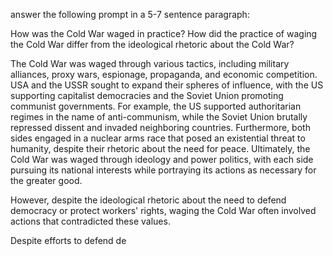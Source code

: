 answer the following prompt in a 5-7 sentence paragraph:  
  
How was the Cold War waged in practice? How did the practice of waging the Cold War differ from the ideological rhetoric about the Cold War?  
  
  
The Cold War was waged through various tactics, including military alliances, proxy wars, espionage, propaganda, and economic competition. USA and the USSR sought to expand their spheres of influence, with the US supporting capitalist democracies and the Soviet Union promoting communist governments.  For example, the US supported authoritarian regimes in the name of anti-communism, while the Soviet Union brutally repressed dissent and invaded neighboring countries. Furthermore, both sides engaged in a nuclear arms race that posed an existential threat to humanity, despite their rhetoric about the need for peace. Ultimately, the Cold War was waged through ideology and power politics, with each side pursuing its national interests while portraying its actions as necessary for the greater good.

However, despite the ideological rhetoric about the need to defend democracy or protect workers' rights, waging the Cold War often involved actions that contradicted these values.

Despite efforts to defend de